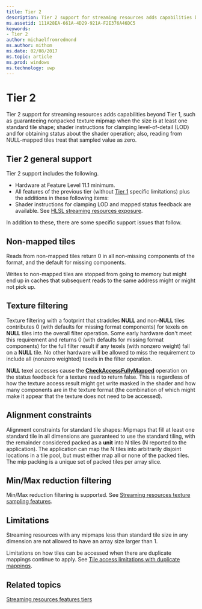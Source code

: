 ```yaml
---
title: Tier 2
description: Tier 2 support for streaming resources adds capabilities beyond Tier 1, such as guaranteeing nonpacked texture mipmap when the size is at least one standard tile shape; shader instructions for clamping level-of-detail (LOD) and for obtaining status about the shader operation; also, reading from NULL-mapped tiles treat that sampled value as zero.
ms.assetid: 111A28EA-661A-4D29-921A-F2E376A46DC5
keywords:
- Tier 2
author: michaelfromredmond
ms.author: mithom
ms.date: 02/08/2017
ms.topic: article
ms.prod: windows
ms.technology: uwp
---
```


# Tier 2


Tier 2 support for streaming resources adds capabilities beyond Tier 1, such as guaranteeing nonpacked texture mipmap when the size is at least one standard tile shape; shader instructions for clamping level-of-detail (LOD) and for obtaining status about the shader operation; also, reading from NULL-mapped tiles treat that sampled value as zero.

## <span id="Tier_2_general_support"></span><span id="tier_2_general_support"></span><span id="TIER_2_GENERAL_SUPPORT"></span>Tier 2 general support


Tier 2 support includes the following.

-   Hardware at Feature Level 11.1 minimum.
-   All features of the previous tier (without [Tier 1](tier-1.md) specific limitations) plus the additions in these following items:
-   Shader instructions for clamping LOD and mapped status feedback are available. See [HLSL streaming resources exposure](hlsl-streaming-resources-exposure.md).

In addition to these, there are some specific support issues that follow.

## <span id="Non-mapped_tiles"></span><span id="non-mapped_tiles"></span><span id="NON-MAPPED_TILES"></span>Non-mapped tiles


Reads from non-mapped tiles return 0 in all non-missing components of the format, and the default for missing components.

Writes to non-mapped tiles are stopped from going to memory but might end up in caches that subsequent reads to the same address might or might not pick up.

## <span id="Texture_filtering"></span><span id="texture_filtering"></span><span id="TEXTURE_FILTERING"></span>Texture filtering


Texture filtering with a footprint that straddles **NULL** and non-**NULL** tiles contributes 0 (with defaults for missing format components) for texels on **NULL** tiles into the overall filter operation. Some early hardware don't meet this requirement and returns 0 (with defaults for missing format components) for the full filter result if any texels (with nonzero weight) fall on a **NULL** tile. No other hardware will be allowed to miss the requirement to include all (nonzero weighted) texels in the filter operation.

**NULL** texel accesses cause the [**CheckAccessFullyMapped**](https://msdn.microsoft.com/library/windows/desktop/dn292083) operation on the status feedback for a texture read to return false. This is regardless of how the texture access result might get write masked in the shader and how many components are in the texture format (the combination of which might make it appear that the texture does not need to be accessed).

## <span id="Alignment_constraints"></span><span id="alignment_constraints"></span><span id="ALIGNMENT_CONSTRAINTS"></span>Alignment constraints


Alignment constraints for standard tile shapes: Mipmaps that fill at least one standard tile in all dimensions are guaranteed to use the standard tiling, with the remainder considered packed as a **unit** into N tiles (N reported to the application). The application can map the N tiles into arbitrarily disjoint locations in a tile pool, but must either map all or none of the packed tiles. The mip packing is a unique set of packed tiles per array slice.

## <span id="Min_Max_reduction_filtering"></span><span id="min_max_reduction_filtering"></span><span id="MIN_MAX_REDUCTION_FILTERING"></span>Min/Max reduction filtering


Min/Max reduction filtering is supported. See [Streaming resources texture sampling features](streaming-resources-texture-sampling-features.md).

## <span id="Limitations"></span><span id="limitations"></span><span id="LIMITATIONS"></span>Limitations


Streaming resources with any mipmaps less than standard tile size in any dimension are not allowed to have an array size larger than 1.

Limitations on how tiles can be accessed when there are duplicate mappings continue to apply. See [Tile access limitations with duplicate mappings](tile-access-limitations-with-duplicate-mappings.md).

## <span id="related-topics"></span>Related topics


[Streaming resources features tiers](streaming-resources-features-tiers.md)

 

 




